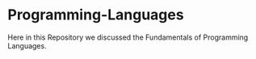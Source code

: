 # Programming-Languages
Here in this Repository we discussed the Fundamentals of Programming Languages.
